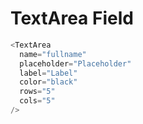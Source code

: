 # TextArea Field

```js
<TextArea
  name="fullname"
  placeholder="Placeholder"
  label="Label"
  color="black"
  rows="5"
  cols="5"
/>
```
